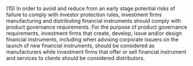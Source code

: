 (15) In order to avoid and reduce from an early stage potential risks of failure to comply with investor protection rules, investment firms manufacturing and distributing financial instruments should comply with product governance requirements. For the purpose of product governance requirements, investment firms that create, develop, issue and/or design financial instruments, including when advising corporate issuers on the launch of new financial instruments, should be considered as manufacturers while investment firms that offer or sell financial instrument and services to clients should be considered distributors.